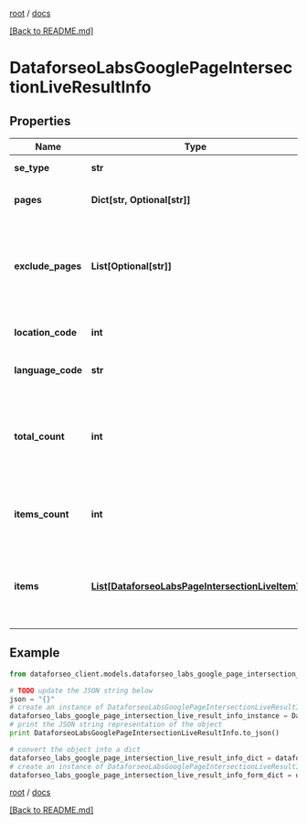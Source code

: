 [root](./../ "root") / [docs](./ "docs")

[[Back to README.md]](./../README.md "[Back to README.md]")

# DataforseoLabsGooglePageIntersectionLiveResultInfo

## Properties

Name | Type | Description | Notes
------------ | ------------- | ------------- | -------------
**se_type** | **str** | search engine type | [optional]
**pages** | **Dict[str, Optional[str]]** | URLs you specified a POST array | [optional]
**exclude_pages** | **List[Optional[str]]** | URLs you specified in a POST array that will be excluded from the results | [optional]
**location_code** | **int** | location code in a POST array | [optional]
**language_code** | **str** | language code in a POST array | [optional]
**total_count** | **int** | total amount of results in our database relevant to your request | [optional]
**items_count** | **int** | the number of results returned in the items array | [optional]
**items** | [**List[DataforseoLabsPageIntersectionLiveItem]**](DataforseoLabsPageIntersectionLiveItem.md) | contains keywords, relevant SERP elements and related data | [optional]

## Example

```python
from dataforseo_client.models.dataforseo_labs_google_page_intersection_live_result_info import DataforseoLabsGooglePageIntersectionLiveResultInfo

# TODO update the JSON string below
json = "{}"
# create an instance of DataforseoLabsGooglePageIntersectionLiveResultInfo from a JSON string
dataforseo_labs_google_page_intersection_live_result_info_instance = DataforseoLabsGooglePageIntersectionLiveResultInfo.from_json(json)
# print the JSON string representation of the object
print DataforseoLabsGooglePageIntersectionLiveResultInfo.to_json()

# convert the object into a dict
dataforseo_labs_google_page_intersection_live_result_info_dict = dataforseo_labs_google_page_intersection_live_result_info_instance.to_dict()
# create an instance of DataforseoLabsGooglePageIntersectionLiveResultInfo from a dict
dataforseo_labs_google_page_intersection_live_result_info_form_dict = dataforseo_labs_google_page_intersection_live_result_info.from_dict(dataforseo_labs_google_page_intersection_live_result_info_dict)
```

  

[root](./../ "root") / [docs](./ "docs")

[[Back to README.md]](./../README.md "[Back to README.md]")